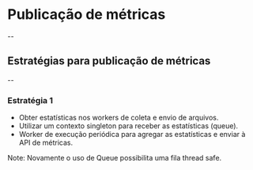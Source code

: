 # Publicação de métricas

--

## Estratégias para publicação de métricas

--
### Estratégia 1

<ul>
<li class="fragment">Obter estatísticas nos workers de coleta e envio de arquivos.</li>
<li class="fragment">Utilizar um contexto singleton para receber as estatísticas (queue).</li>
<li class="fragment">Worker de execução periódica para agregar as estatísticas e enviar à API de métricas.</li>
</ul>

Note: Novamente o uso de Queue possibilita uma fila thread safe.


